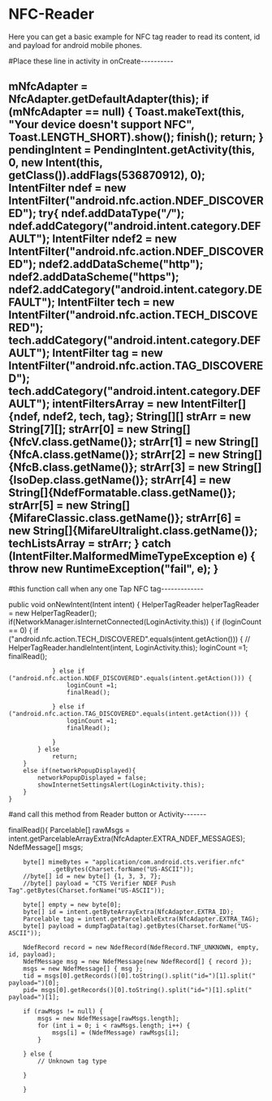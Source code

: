 # NFC-Reader
Here you can get a basic example for NFC tag reader to read its content, id and payload for android mobile phones.


#Place these line in activity in onCreate----------

 mNfcAdapter = NfcAdapter.getDefaultAdapter(this);
        if (mNfcAdapter == null) {
            Toast.makeText(this, "Your device doesn't support NFC", Toast.LENGTH_SHORT).show();
            finish();
            return;
        }
        pendingIntent = PendingIntent.getActivity(this, 0, new Intent(this, getClass()).addFlags(536870912), 0);
        IntentFilter ndef = new IntentFilter("android.nfc.action.NDEF_DISCOVERED");
        try{
            ndef.addDataType("*/*");
            ndef.addCategory("android.intent.category.DEFAULT");
            IntentFilter ndef2 = new IntentFilter("android.nfc.action.NDEF_DISCOVERED");
            ndef2.addDataScheme("http");
            ndef2.addDataScheme("https");
            ndef2.addCategory("android.intent.category.DEFAULT");
            IntentFilter tech = new IntentFilter("android.nfc.action.TECH_DISCOVERED");
            tech.addCategory("android.intent.category.DEFAULT");
            IntentFilter tag = new IntentFilter("android.nfc.action.TAG_DISCOVERED");
            tech.addCategory("android.intent.category.DEFAULT");
            intentFiltersArray = new IntentFilter[]{ndef, ndef2, tech, tag};
            String[][] strArr = new String[7][];
            strArr[0] = new String[]{NfcV.class.getName()};
            strArr[1] = new String[]{NfcA.class.getName()};
            strArr[2] = new String[]{NfcB.class.getName()};
            strArr[3] = new String[]{IsoDep.class.getName()};
            strArr[4] = new String[]{NdefFormatable.class.getName()};
            strArr[5] = new String[]{MifareClassic.class.getName()};
            strArr[6] = new String[]{MifareUltralight.class.getName()};
            techListsArray = strArr;
        } catch (IntentFilter.MalformedMimeTypeException e) {
            throw new RuntimeException("fail", e);
        }
-------------------------------------------------------------------------------------------
#this function call when any one Tap NFC tag-------------

public void onNewIntent(Intent intent) {
        HelperTagReader helperTagReader = new HelperTagReader();
        if(NetworkManager.isInternetConnected(LoginActivity.this)) {
            if (loginCount == 0) {
                if ("android.nfc.action.TECH_DISCOVERED".equals(intent.getAction())) {
                    // HelperTagReader.handleIntent(intent, LoginActivity.this);
                    loginCount =1;
                    finalRead();

                } else if ("android.nfc.action.NDEF_DISCOVERED".equals(intent.getAction())) {
                    loginCount =1;
                    finalRead();

                } else if ("android.nfc.action.TAG_DISCOVERED".equals(intent.getAction())) {
                    loginCount =1;
                    finalRead();

                }
            } else
                return;
        }
        else if(networkPopupDisplayed){
            networkPopupDisplayed = false;
            showInternetSettingsAlert(LoginActivity.this);
        }
    }



#and call this method from Reader button or Activity-------

finalRead(){
 Parcelable[] rawMsgs = intent.getParcelableArrayExtra(NfcAdapter.EXTRA_NDEF_MESSAGES);
        NdefMessage[] msgs;

        byte[] mimeBytes = "application/com.android.cts.verifier.nfc"
                .getBytes(Charset.forName("US-ASCII"));
        //byte[] id = new byte[] {1, 3, 3, 7};
        //byte[] payload = "CTS Verifier NDEF Push Tag".getBytes(Charset.forName("US-ASCII"));

        byte[] empty = new byte[0];
        byte[] id = intent.getByteArrayExtra(NfcAdapter.EXTRA_ID);
        Parcelable tag = intent.getParcelableExtra(NfcAdapter.EXTRA_TAG);
        byte[] payload = dumpTagData(tag).getBytes(Charset.forName("US-ASCII"));

        NdefRecord record = new NdefRecord(NdefRecord.TNF_UNKNOWN, empty, id, payload);
        NdefMessage msg = new NdefMessage(new NdefRecord[] { record });
        msgs = new NdefMessage[] { msg };
        tid = msgs[0].getRecords()[0].toString().split("id=")[1].split(" payload=")[0];
        pid= msgs[0].getRecords()[0].toString().split("id=")[1].split(" payload=")[1];

        if (rawMsgs != null) {
            msgs = new NdefMessage[rawMsgs.length];
            for (int i = 0; i < rawMsgs.length; i++) {
                msgs[i] = (NdefMessage) rawMsgs[i];
            }

        } else {
            // Unknown tag type

        }
        
        }
